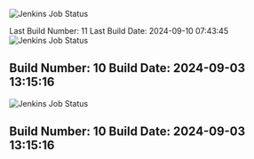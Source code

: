 ![Jenkins Job Status](https://img.shields.io/badge/Jenkins-SUCCESS-green?style=flat-square)

Last Build Number: 11
Last Build Date: 2024-09-10 07:43:45
![Jenkins Job Status](https://img.shields.io/badge/Jenkins-SUCCESS-green?style=flat-square)

Build Number: 10
Build Date: 2024-09-03 13:15:16
---
![Jenkins Job Status](https://img.shields.io/badge/Jenkins-SUCCESS-green?style=flat-square)

Build Number: 10
Build Date: 2024-09-03 13:15:16
---

